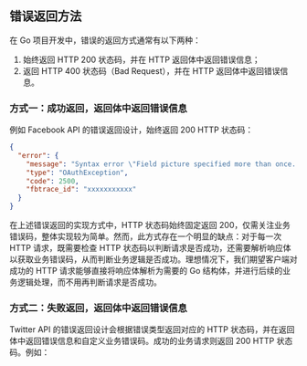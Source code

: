 ## 错误返回方法

在 Go 项目开发中，错误的返回方式通常有以下两种：

1. 始终返回 HTTP 200 状态码，并在 HTTP 返回体中返回错误信息；
2. 返回 HTTP 400 状态码（Bad Request），并在 HTTP 返回体中返回错误信息。

### **方式一：成功返回，返回体中返回错误信息**

例如 Facebook API 的错误返回设计，始终返回 200 HTTP 状态码：

```json
{
  "error": {
    "message": "Syntax error \"Field picture specified more than once. This is only possible before version 2.1\" at character 23: id,name,picture,picture",
    "type": "OAuthException",
    "code": 2500,
    "fbtrace_id": "xxxxxxxxxxx"
  }
}
```

在上述错误返回的实现方式中，HTTP 状态码始终固定返回 200，仅需关注业务错误码，整体实现较为简单。然而，此方式存在一个明显的缺点：对于每一次 HTTP 请求，既需要检查 HTTP 状态码以判断请求是否成功，还需要解析响应体以获取业务错误码，从而判断业务逻辑是否成功。理想情况下，我们期望客户端对成功的 HTTP 请求能够直接将响应体解析为需要的 Go 结构体，并进行后续的业务逻辑处理，而不用再判断请求是否成功。

### **方式二：失败返回，返回体中返回错误信息**

Twitter API 的错误返回设计会根据错误类型返回对应的 HTTP 状态码，并在返回体中返回错误信息和自定义业务错误码。成功的业务请求则返回 200 HTTP 状态码。例如：

```

```

